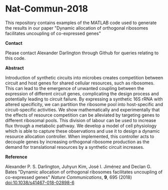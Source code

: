 # Nat-Commun-2018
This repository contains examples of the MATLAB code used to generate the results in our paper "Dynamic allocation of orthogonal ribosomes facilitates uncoupling of co-expressed genes"

**Contact**

Please contact Alexander Darlington through Github for queries relating to this code.

**Abstract**

Introduction of synthetic circuits into microbes creates competition between circuit and host genes for shared cellular resources, such as ribosomes. This can lead to the emergence of unwanted coupling between the expression of different circuit genes, complicating the design process and potentially leading to circuit failure. By expressing a synthetic 16S rRNA with altered specificity, we can partition the ribosome pool into host-specific and circuit-specific activities. We show mathematically and experimentally that the effects of resource competition can be alleviated by targeting genes to different ribosomal pools. This division of labour can be used to increase flux through a metabolic pathway. We develop a model of cell physiology which is able to capture these observations and use it to design a dynamic resource allocation controller. When implemented, this controller acts to decouple genes by increasing orthogonal ribosome production as the demand for translational resources by a synthetic circuit increases.

**Reference**

Alexander P. S. Darlington, Juhyun Kim, José I. Jiménez and Declan G. Bates "Dynamic allocation of orthogonal ribosomes facilitates uncoupling of co-expressed genes" *Nature Communications*, **9**, 695 (2018) [doi:10.1038/s41467-018-02898-6](doi:10.1038/s41467-018-02898-6 "doi:10.1038/s41467-018-02898-6")